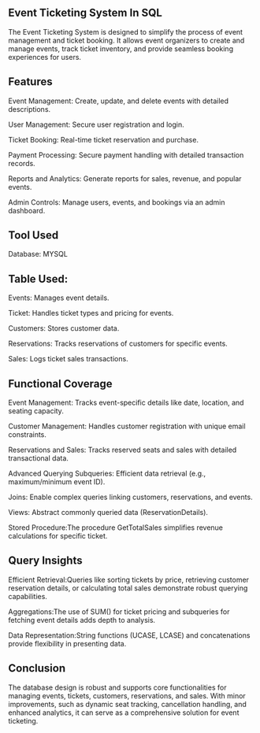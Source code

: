 
## Event Ticketing System In SQL

The Event Ticketing System is designed to simplify the process of event management and ticket booking. It allows event organizers to create and manage events, track ticket inventory, and provide seamless booking experiences for users.



## Features

Event Management:
     Create, update, and delete events with detailed descriptions.

User Management:
     Secure user registration and login.
     
Ticket Booking:
     Real-time ticket reservation and purchase.

Payment Processing:
     Secure payment handling with detailed transaction records.

Reports and Analytics:
     Generate reports for sales, revenue, and popular events.
     
Admin Controls:
     Manage users, events, and bookings via an admin dashboard.
   


## Tool Used

Database: MYSQL
## Table Used:

Events:
   Manages event details.

Ticket: 
  Handles ticket types and pricing for events.

Customers: 
  Stores customer data.

Reservations: 
  Tracks reservations of customers for specific events.

Sales:
  Logs ticket sales transactions.

## Functional Coverage
Event Management: Tracks event-specific details like date, location, and seating capacity.

Customer Management: Handles customer registration with unique email constraints.

Reservations and Sales: Tracks reserved seats and sales with detailed transactional data.

 Advanced Querying Subqueries:
Efficient data retrieval (e.g., maximum/minimum event ID).

Joins: Enable complex queries linking customers, reservations, and events.

Views: Abstract commonly queried data (ReservationDetails).

Stored Procedure:The procedure GetTotalSales simplifies revenue calculations for specific ticket.

## Query Insights

Efficient Retrieval:Queries like sorting tickets by price, retrieving customer reservation details, or calculating total sales demonstrate robust querying capabilities.

Aggregations:The use of SUM() for ticket pricing and subqueries for fetching event details adds depth to analysis.

Data Representation:String functions (UCASE, LCASE) and concatenations provide flexibility in presenting data.


## Conclusion

The database design is robust and supports core functionalities for managing events, tickets, customers, reservations, and sales. With minor improvements, such as dynamic seat tracking, cancellation handling, and enhanced analytics, it can serve as a comprehensive solution for event ticketing.